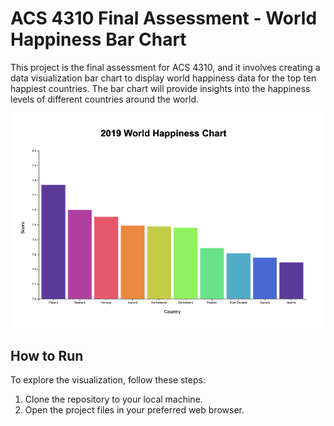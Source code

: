 # ACS 4310 Final Assessment - World Happiness Bar Chart

This project is the final assessment for ACS 4310, and it involves creating a data visualization bar chart to display world happiness data for the top ten happiest countries. The bar chart will provide insights into the happiness levels of different countries around the world.

![Visualization Screenshot](happinesschart.png)

## How to Run
To explore the visualization, follow these steps:

1. Clone the repository to your local machine.
2. Open the project files in your preferred web browser.
